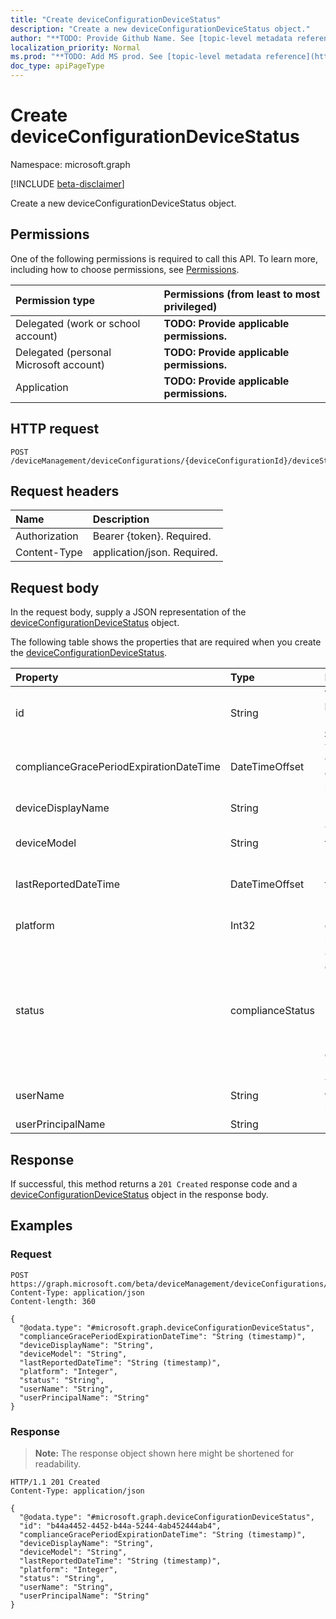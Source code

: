 ```yaml
---
title: "Create deviceConfigurationDeviceStatus"
description: "Create a new deviceConfigurationDeviceStatus object."
author: "**TODO: Provide Github Name. See [topic-level metadata reference](https://msgo.azurewebsites.net/add/document/guidelines/metadata.html#topic-level-metadata)**"
localization_priority: Normal
ms.prod: "**TODO: Add MS prod. See [topic-level metadata reference](https://msgo.azurewebsites.net/add/document/guidelines/metadata.html#topic-level-metadata)**"
doc_type: apiPageType
---
```


# Create deviceConfigurationDeviceStatus
Namespace: microsoft.graph

[!INCLUDE [beta-disclaimer](../../includes/beta-disclaimer.md)]

Create a new deviceConfigurationDeviceStatus object.

## Permissions
One of the following permissions is required to call this API. To learn more, including how to choose permissions, see [Permissions](/graph/permissions-reference).

|Permission type|Permissions (from least to most privileged)|
|:---|:---|
|Delegated (work or school account)|**TODO: Provide applicable permissions.**|
|Delegated (personal Microsoft account)|**TODO: Provide applicable permissions.**|
|Application|**TODO: Provide applicable permissions.**|

## HTTP request

<!-- {
  "blockType": "ignored"
}
-->
``` http
POST /deviceManagement/deviceConfigurations/{deviceConfigurationId}/deviceStatuses
```

## Request headers
|Name|Description|
|:---|:---|
|Authorization|Bearer {token}. Required.|
|Content-Type|application/json. Required.|

## Request body
In the request body, supply a JSON representation of the [deviceConfigurationDeviceStatus](../resources/deviceconfigurationdevicestatus.md) object.

The following table shows the properties that are required when you create the [deviceConfigurationDeviceStatus](../resources/deviceconfigurationdevicestatus.md).

|Property|Type|Description|
|:---|:---|:---|
|id|String|**TODO: Add Description** Inherited from [entity](../resources/entity.md)|
|complianceGracePeriodExpirationDateTime|DateTimeOffset|The DateTime when device compliance grace period expires|
|deviceDisplayName|String|Device name of the DevicePolicyStatus.|
|deviceModel|String|The device model that is being reported|
|lastReportedDateTime|DateTimeOffset|Last modified date time of the policy report.|
|platform|Int32|Platform of the device that is being reported|
|status|complianceStatus|Compliance status of the policy report. Possible values are: `unknown`, `notApplicable`, `compliant`, `remediated`, `nonCompliant`, `error`, `conflict`, `notAssigned`.|
|userName|String|The User Name that is being reported|
|userPrincipalName|String|UserPrincipalName.|



## Response

If successful, this method returns a `201 Created` response code and a [deviceConfigurationDeviceStatus](../resources/deviceconfigurationdevicestatus.md) object in the response body.

## Examples

### Request
<!-- {
  "blockType": "request",
  "name": "create_deviceconfigurationdevicestatus_from_"
}
-->
``` http
POST https://graph.microsoft.com/beta/deviceManagement/deviceConfigurations/{deviceConfigurationId}/deviceStatuses
Content-Type: application/json
Content-length: 360

{
  "@odata.type": "#microsoft.graph.deviceConfigurationDeviceStatus",
  "complianceGracePeriodExpirationDateTime": "String (timestamp)",
  "deviceDisplayName": "String",
  "deviceModel": "String",
  "lastReportedDateTime": "String (timestamp)",
  "platform": "Integer",
  "status": "String",
  "userName": "String",
  "userPrincipalName": "String"
}
```


### Response
>**Note:** The response object shown here might be shortened for readability.
<!-- {
  "blockType": "response",
  "truncated": true,
  "@odata.type": "microsoft.graph.deviceConfigurationDeviceStatus"
}
-->
``` http
HTTP/1.1 201 Created
Content-Type: application/json

{
  "@odata.type": "#microsoft.graph.deviceConfigurationDeviceStatus",
  "id": "b44a4452-4452-b44a-5244-4ab452444ab4",
  "complianceGracePeriodExpirationDateTime": "String (timestamp)",
  "deviceDisplayName": "String",
  "deviceModel": "String",
  "lastReportedDateTime": "String (timestamp)",
  "platform": "Integer",
  "status": "String",
  "userName": "String",
  "userPrincipalName": "String"
}
```

